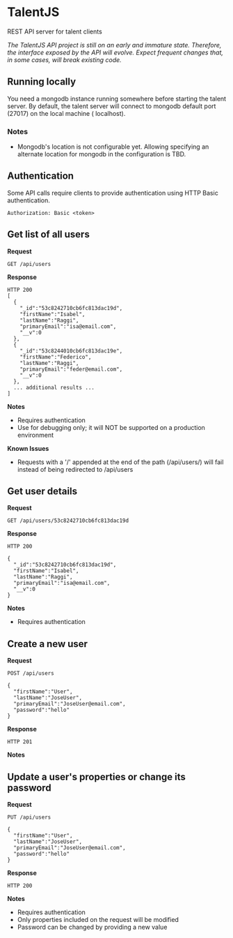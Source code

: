 # TalentJS
REST API server for talent clients

*The TalentJS API project is still on an early and immature state. Therefore, the interface 
exposed by the API will evolve. Expect frequent changes that, in some cases, will break existing code.*   

## Running locally
You need a mongodb instance running somewhere before starting the talent server. By default, the talent server will connect to mongodb default port (27017) on the local machine ( localhost). 

### Notes

- Mongodb's location is not configurable yet. Allowing specifying an alternate location for mongodb in the configuration is TBD. 

## Authentication
Some API calls require clients to provide authentication using HTTP Basic authentication.

    Authorization: Basic <token>

## Get list of all users
**Request**

    GET /api/users
    
**Response**

    HTTP 200
    [
      {
        "_id":"53c8242710cb6fc813dac19d",
        "firstName":"Isabel",
        "lastName":"Raggi",
        "primaryEmail":"isa@email.com",
        "__v":0
      },
      {
        "_id":"53c8244010cb6fc813dac19e",
        "firstName":"Federico",
        "lastName":"Raggi",
        "primaryEmail":"feder@email.com",
        "__v":0
      },
      ... additional results ...
    ]
    

**Notes**

- Requires authentication
- Use for debugging only; it will NOT be supported on a production environment

**Known Issues**

- Requests with a '/' appended at the end of the path (/api/users/) will fail instead of being redirected to /api/users  

## Get user details

**Request**

    GET /api/users/53c8242710cb6fc813dac19d
    
**Response**

    HTTP 200
    
    {
      "_id":"53c8242710cb6fc813dac19d",
      "firstName":"Isabel",
      "lastName":"Raggi",
      "primaryEmail":"isa@email.com",
      "__v":0
    }

**Notes**

- Requires authentication

## Create a new user
**Request**

    POST /api/users
    
    {
      "firstName":"User",
      "lastName":"JoseUser",
      "primaryEmail":"JoseUser@email.com",
      "password":"hello"
    }
    
**Response**

    HTTP 201

**Notes**

## Update a user's properties or change its password
**Request**

    PUT /api/users
    
    {
      "firstName":"User",
      "lastName":"JoseUser",
      "primaryEmail":"JoseUser@email.com",
      "password":"hello"
    }
    
**Response**

    HTTP 200

**Notes**

- Requires authentication
- Only properties included on the request will be modified
- Password can be changed by providing a new value


